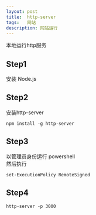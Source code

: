 ```yaml
---
layout: post
title:  http-server
tags:   网站
description: 网站运行                                                                                                                                            
---
```


本地运行http服务

## Step1

安装 Node.js

## Step2

安装http-server
```
npm install -g http-server
```

## Step3

以管理员身份运行 powershell   
然后执行
```
set-ExecutionPolicy RemoteSigned
```
## Step4

```
http-server -p 3000
```
